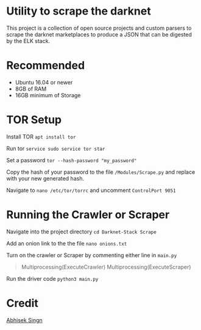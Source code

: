 # Utility to scrape the darknet
This project is a collection of open source projects and custom parsers to scrape the darknet marketplaces to produce a JSON that can be digested by the ELK stack.

# Recommended
- Ubuntu 16.04 or newer
- 8GB of RAM
- 16GB minimum of Storage

# TOR Setup
Install TOR `apt install tor`

Run tor `service sudo service tor star`

Set a password `tor --hash-password "my_password"`

Copy the hash of your password to the file `/Modules/Scrape.py` and replace with your new generated hash.

Navigate to `nano /etc/tor/torrc` and uncomment `ControlPort 9051`

# Running the Crawler or Scraper
Navigate into the project directory `cd Darknet-Stack Scrape`

Add an onion link to the the file `nano onions.txt` 

Turn on the crawler or Scraper by commenting either line in `main.py`

>Multiprocessing(ExecuteCrawler)
>Multiprocessing(ExecuteScraper)


Run the driver code `python3 main.py`

# Credit
[Abhisek Singn](https://github.com/absingh31/Tor_Spider)